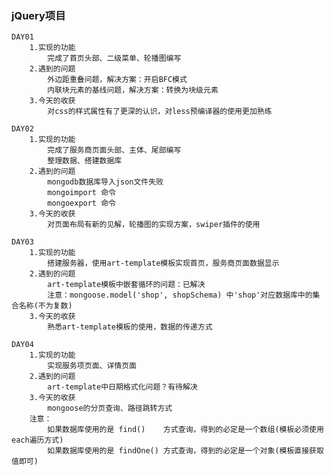 
### jQuery项目
    DAY01
        1.实现的功能
            完成了首页头部、二级菜单、轮播图编写
        2.遇到的问题
            外边距重叠问题，解决方案：开启BFC模式
            内联块元素的基线问题，解决方案：转换为块级元素
        3.今天的收获
            对css的样式属性有了更深的认识，对less预编译器的使用更加熟练
    
    DAY02
        1.实现的功能
            完成了服务商页面头部、主体、尾部编写
            整理数据、搭建数据库
        2.遇到的问题
            mongodb数据库导入json文件失败
            mongoimport 命令
            mongoexport 命令
        3.今天的收获
            对页面布局有新的见解，轮播图的实现方案，swiper插件的使用
            
    DAY03
        1.实现的功能
            搭建服务器，使用art-template模板实现首页，服务商页面数据显示
        2.遇到的问题
            art-template模板中嵌套循环的问题：已解决
            注意：mongoose.model('shop', shopSchema) 中'shop'对应数据库中的集合名称(不为复数)
        3.今天的收获
            熟悉art-template模板的使用，数据的传递方式
            
    DAY04
        1.实现的功能
            实现服务项页面、详情页面
        2.遇到的问题
            art-template中日期格式化问题？有待解决
        3.今天的收获
            mongoose的分页查询、路径跳转方式
        注意：
            如果数据库使用的是 find()    方式查询，得到的必定是一个数组(模板必须使用each遍历方式)
            如果数据库使用的是 findOne() 方式查询，得到的必定是一个对象(模板直接获取值即可)
